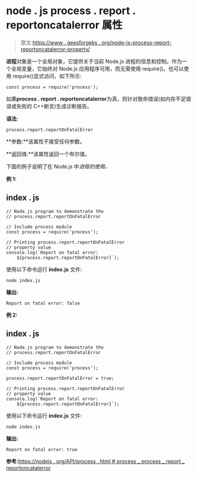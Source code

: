 # node . js process . report . reportoncatalerror 属性

> 原文:[https://www . geesforgeks . org/node-js-process-report-reportoncatalerror-property/](https://www.geeksforgeeks.org/node-js-process-report-reportonfatalerror-property/)

**进程**对象是一个全局对象，它提供关于当前 Node.js 进程的信息和控制。作为一个全局变量，它始终对 Node.js 应用程序可用，而无需使用 require()。也可以使用 require()显式访问，如下所示:

```
const process = require('process');
```

如果**process . report . reportoncatalerror**为真，则针对致命错误(如内存不足错误或失败的 C++断言)生成诊断报告。

**语法:**

```
process.report.reportOnFatalError
```

**参数:**该属性不接受任何参数。

**返回值:**该属性返回一个布尔值。

下面的例子说明了在 Node.js 中*进程的使用。*

**例 1:**

## index . js

```
// Node.js program to demonstrate the  
// process.report.reportOnFatalError  

// Include process module  
const process = require('process');  

// Printing process.report.reportOnFatalError
// property value  
console.log(`Report on fatal error: 
    ${process.report.reportOnFatalError}`);
```

使用以下命令运行 **index.js** 文件:

```
node index.js
```

**输出:**

```
Report on fatal error: false
```

**例 2:**

## index . js

```
// Node.js program to demonstrate the  
// process.report.reportOnFatalError  

// Include process module  
const process = require('process');  

process.report.reportOnFatalError = true;

// Printing process.report.reportOnFatalError
// property value  
console.log(`Report on fatal error: 
    ${process.report.reportOnFatalError}`);
```

使用以下命令运行 **index.js** 文件:

```
node index.js
```

**输出:**

```
Report on fatal error: true
```

**参考:**[https://nodejs . org/API/process . html # process _ process _ report _ reportoncatalerror](https://nodejs.org/api/process.html#process_process_report_reportonfatalerror)